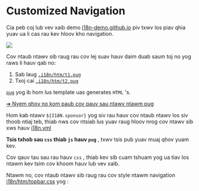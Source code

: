 # Customized Navigation

Cia peb coj lub vev xaib demo [i18n-demo.github.io](//i18n-demo.github.io) piv txwv los piav qhia yuav ua li cas rau kev hloov kho navigation.

![](https://p.3ti.site/1731036697.avif)

Cov ntaub ntawv sib raug rau cov lej suav hauv daim duab saum toj no yog raws li hauv qab no:

1. Sab laug [`.i18n/htm/t1.pug`](https://github.com/i18n-site/demo.i18n.site/blob/main/.i18n/htm/t1.pug)
2. Txoj cai [`.i18n/htm/t2.pug`](https://github.com/i18n-site/demo.i18n.site/blob/main/.i18n/htm/t2.pug)

[`pug`](https://pugjs.org) yog ib hom lus template uas generates `HTML` 's.

[➔ Nyem qhov no kom paub cov qauv sau ntawv ntawm pug](https://pugjs.org)

Hom kab ntawv `${I18N.sponsor}` yog siv rau hauv cov ntaub ntawv los siv thoob ntiaj teb, thiab nws cov ntsiab lus yuav raug hloov nrog cov ntawv sib xws hauv [i18n.yml](https://github.com/i18n-site/demo.i18n.site/blob/main/en/i18n.yml)

**Tsis txhob sau `css` thiab `js` hauv `pug`** , txwv tsis pub yuav muaj qhov yuam kev.

Cov qauv tau sau rau hauv `css` , thiab kev sib cuam tshuam yog ua tiav los ntawm kev tsim cov khoom hauv lub vev xaib.

Ntawm no, cov ntaub ntawv sib raug rau cov style ntawm navigation [i18n/htm/topbar.css](https://github.com/i18n-site/demo.i18n.site/blob/main/.i18n/htm/topbar.css) yog :